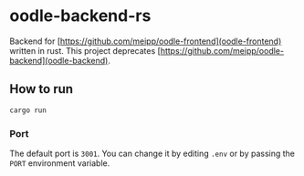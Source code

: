 # oodle-backend-rs
Backend for [https://github.com/meipp/oodle-frontend](oodle-frontend) written in rust.
This project deprecates [https://github.com/meipp/oodle-backend](oodle-backend).

## How to run
```bash
cargo run
```

### Port
The default port is `3001`. You can change it by editing `.env` or by passing the `PORT` environment variable.
